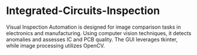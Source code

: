 # Integrated-Circuits-Inspection
Visual Inspection Automation is designed for image comparison tasks in electronics and manufacturing. Using computer vision techniques, it detects anomalies and assesses IC and PCB quality. The GUI leverages tkinter, while image processing utilizes OpenCV.
